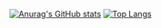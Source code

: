 [![Anurag's GitHub stats](https://github-readme-stats.vercel.app/api?username=RicardoKim)](https://github.com/anuraghazra/github-readme-stats)
[![Top Langs](https://github-readme-stats.vercel.app/api/top-langs/?username=RicardoKim&layout=compact)](https://github.com/anuraghazra/github-readme-stats)
